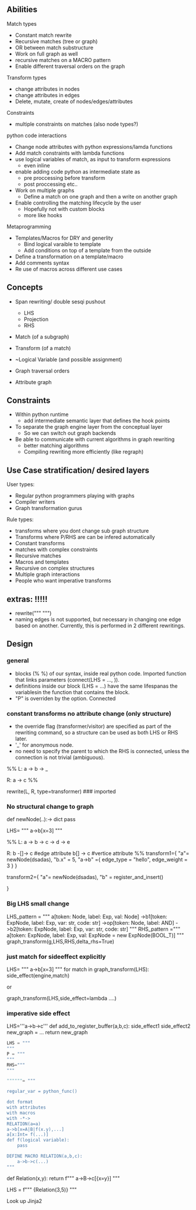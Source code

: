
## Abilities

Match types
* Constant match rewrite
* Recursive matches (tree or graph)
* OR between match substructure 
* Work on full graph as well
* recursive matches on a MACRO pattern
* Enable different traversal orders on the graph

Transform types
* change attributes in nodes
* change attributes in edges
* Delete, mutate, create of nodes/edges/attributes

Constraints
* multiple constraints on matches (also node types?)

python code interactions
* Change node attributes with python expressions/lamda functions
* Add match constraints with lambda functions
* use logical variables of match, as input to transform expressions
  * even inline
* enable adding code python as intermediate state as
  * pre proccessing before transform
  * post proccessing etc..
* Work on multiple graphs
  * Define a match on one graph and then a write on another graph
* Enable controlling the matching lifecycle by the user
  * Hopefully not with custom blocks
  * more like hooks

Metaprogramming
* Templates/Macros for DRY and generlity
  * Bind logical varaible to template
  * Add conditions on top of a template from the outside
* Define a transformation on a template/macro
* Add comments syntax
* Re use of macros across different use cases


## Concepts

* Span rewriting/ double sesqi pushout
  * LHS
  * Projection
  * RHS

* Match (of a subgraph)
* Transform (of a match)
* ~Logical Variable (and possible assignment)
* Graph traversal orders
* Attribute graph

## Constraints
* Within python runtime
  * add intermediate semantic layer that defines the hook points
* To separate the graph engine layer from the conceptual layer
  * So we can switch out graph backends
* Be able to communicate with current algorithms in graph rewriting
  * better matching algorithms
  * Compiling rewriting more efficiently (like regraph)

## Use Case stratification/ desired layers

User types:
* Regular python programmers playing with graphs
* Compiler writers
* Graph transformation gurus

Rule types:
* transforms where you dont change sub graph structure
* Transforms where P/RHS are can be infered automatically
* Constant transforms
* matches with complex constraints
* Recursive matches
* Macros and templates
* Recursive on complex structures
* Multiple graph interactions
* People who want imperative transforms

## extras: !!!!!
- rewrite(""" """)
- naming edges is not supported, but necessary in changing one edge based on another. Currently, this is performed in 2 different rewritings.

## Design
### general
- blocks (% %) of our syntax, inside real python code. Imported function that links parameters (connect(LHS = ..., )).
- definitions inside our block (LHS = ...) have the same lifespanas the variablesin the function that contains the block.
- "P" is overriden by the <CHANGES ONLY> option. Connected 

### constant transforms no attribute change (only structure)
- the override flag (transformer/visitor) are specified as part of the rewriting command, so a structure can be used as both LHS or RHS later.
- '_' for anonymous node. 
- no need to specify the parent to which the RHS is connected, unless the connection is not trivial (ambiguous).

%%
L:
  a -> b -> _

R:
  a -> c 
%%

rewrite(L, R, type=transformer) ### imported

### No structural change to graph

def newNode(..):-> dict
    pass

LHS= """
    a->b[x=3]
"""

%%
  L:
    a -> b -> c -> d -> e

  R:
    b -[]-> c #edge attribute
    b[] -> c #vertice attribute
%%
transform1={
    "a"= newNode(dsadas),
    "b.x" = 5,
    "a->b" ={
        edge_type = "hello",
        edge_weight = 3
    }
}

transform2={
    "a"= newNode(dsadas),
    "b" = register_and_insert()
    
}

### Big LHS small change

LHS_pattern = """
    a[token: Node, label: Exp, val: Node]
        ->b1[token: ExpNode, label: Exp, var: str, code: str]
        ->op[token: Node, label: AND]
        ->b2[token: ExpNode, label: Exp, var: str, code: str]
"""
RHS_pattern ="""
    <ONLY CHANGES>
    a[token: ExpNode, label: Exp, val: ExpNode = new ExpNode(BOOL_T)]
"""
graph_transform(g,LHS,RHS,delta_rhs=True)


### just match for sideeffect explicitly

LHS= """
    a->b[x=3]
"""
for match in graph_transform(LHS):
    side_effect(engine,match)

or

graph_transform(LHS,side_effect=lambda ....)

### imperative side effect

LHS='''a->b->c'''
def add_to_register_buffer(a,b,c):
    side_effect1
    side_effect2
    new_graph = ...
    return new_graph



```python
LHS = """
"""
P = """
"""
RHS="""
"""

""""""= """

regular_var = python_func()

dot format
with attributes
with macros
with -*->
RELATION(a=a) 
a->b[x=A|B|f(x.y),...]
a[x:Int= f(...)]
def f(logical variable):
    pass

DEFINE MACRO RELATION(a,b,c):
    a->b->c(...)
"""
```

def Relation(x,y):
    return f""" a->B->c[{x=y}]
    """

LHS = f"""
    {Relation(3,5)}
"""

Look up Jinja2